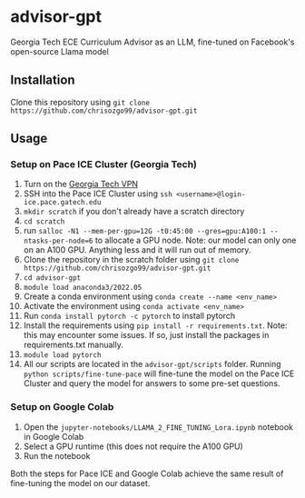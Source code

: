 # advisor-gpt
Georgia Tech ECE Curriculum Advisor as an LLM, fine-tuned on Facebook's open-source Llama model

## Installation
Clone this repository using `git clone https://github.com/chrisozgo99/advisor-gpt.git`

## Usage
### Setup on Pace ICE Cluster (Georgia Tech)
1. Turn on the [Georgia Tech VPN](https://vpn.gatech.edu/global-protect/login.esp)
2. SSH into the Pace ICE Cluster using `ssh <username>@login-ice.pace.gatech.edu`
3. `mkdir scratch` if you don't already have a scratch directory
4. `cd scratch`
5. run `salloc -N1 --mem-per-gpu=12G -t0:45:00 --gres=gpu:A100:1 --ntasks-per-node=6` to allocate a GPU node. Note: our model can only one on an A100 GPU. Anything less and it will run out of memory.
6. Clone the repository in the scratch folder using `git clone https://github.com/chrisozgo99/advisor-gpt.git`
7. `cd advisor-gpt`
8. `module load anaconda3/2022.05`
9. Create a conda environment using `conda create --name <env_name>`
10. Activate the environment using `conda activate <env_name>`
11. Run `conda install pytorch -c pytorch` to install pytorch
12. Install the requirements using `pip install -r requirements.txt`. Note: this may encounter some issues. If so, just install the packages in requirements.txt manually.
13. `module load pytorch`
14. All our scripts are located in the `advisor-gpt/scripts` folder. Running `python scripts/fine-tune-pace` will fine-tune the model on the Pace ICE Cluster and query the model for answers to some pre-set questions.

### Setup on Google Colab
1. Open the `jupyter-notebooks/LLAMA_2_FINE_TUNING_Lora.ipynb` notebook in Google Colab
2. Select a GPU runtime (this does not require the A100 GPU)
3. Run the notebook

Both the steps for Pace ICE and Google Colab achieve the same result of fine-tuning the model on our dataset.

